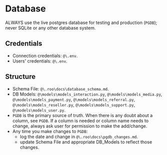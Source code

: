 # Database 

ALWAYS use the live postgres database for testing and production (`PGDB`); never SQLite or any other database system. 

## Credentials
- Connection credentials: `@\.env`.
- Users' credentials: `@\.env`.

## Structure
- Schema File: `@\.roo\docs\database_schema.md`.
- DB Models: `@\models\models_interaction.py`, `@\models\models_media.py`, `@\models\models_payment.py`, `@\models\models_referral.py`, `@\models\models_reseller.py`, `@\models\models_support.py`, `@\models\models_user.py`.
- `PGDB` is the primary source of truth. When there is any doubt about a column, see `PGDB`. If a column is needed or column name needs to change, always ask user for permission to make the add/change.
- Any time you make changes to `PGDB`:
	* log the date and change in `@\.roo\docs\pgdb_changes.md`.
	* update Schema File and appropriate DB_Models to reflect those changes.
